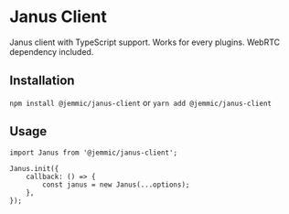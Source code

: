 # Janus Client

Janus client with TypeScript support. Works for every plugins. WebRTC dependency included.

## Installation

`npm install @jemmic/janus-client`
or
`yarn add @jemmic/janus-client`

## Usage

```
import Janus from '@jemmic/janus-client';

Janus.init({
    callback: () => {
        const janus = new Janus(...options);
    },
});
```
